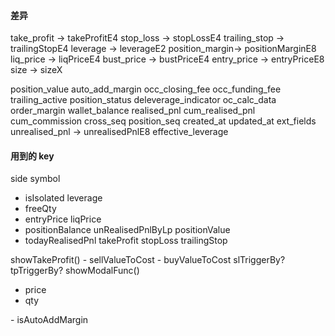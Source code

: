 #### 差异

take_profit -> takeProfitE4
stop_loss -> stopLossE4
trailing_stop -> trailingStopE4
leverage -> leverageE2
position_margin-> positionMarginE8
liq_price -> liqPriceE4
bust_price -> bustPriceE4
entry_price -> entryPriceE8
size -> sizeX

position_value
auto_add_margin
occ_closing_fee
occ_funding_fee
trailing_active 
position_status
deleverage_indicator
oc_calc_data
order_margin
wallet_balance
realised_pnl
cum_realised_pnl
cum_commission
cross_seq
position_seq
created_at
updated_at
ext_fields
unrealised_pnl -> unrealisedPnlE8
effective_leverage


#### 用到的 key
side
symbol
 - isIsolated
leverage
 - freeQty
 - entryPrice
liqPrice
 - positionBalance
unRealisedPnlByLp
positionValue
 - todayRealisedPnl
takeProfit
stopLoss
trailingStop

showTakeProfit()
   <PositionTakeProfit>
     - sellValueToCost
     - buyValueToCost
    <ByTakeProfit>
      slTriggerBy?
      tpTriggerBy?
showModalFunc()
  - price
  - qty

<SetAutoMargin>
   - isAutoAddMargin